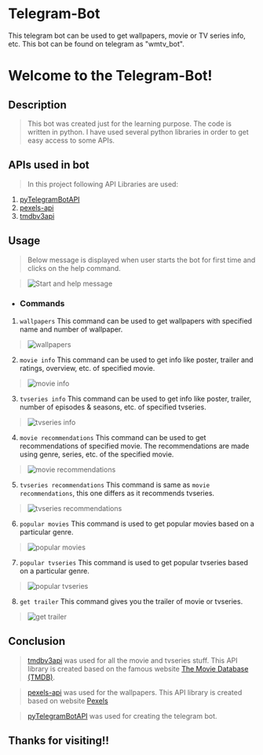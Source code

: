 # Telegram-Bot
This telegram bot can be used to get wallpapers, movie or TV series info, etc. This bot can be found on telegram as "wmtv_bot".

# Welcome to the Telegram-Bot!

## Description 
> This bot was created just for the learning purpose. The code is written in python. I have used several python libraries in order to get easy access to some APIs.

## APIs used in bot
> In this project following API Libraries are used:
1. [pyTelegramBotAPI](https://github.com/eternnoir/pyTelegramBotAPI)
2. [pexels-api](https://github.com/AguilarLagunasArturo/pexels-api)
3. [tmdbv3api](https://github.com/AnthonyBloomer/tmdbv3api)

## Usage
> Below message is displayed when user starts the bot for first time and clicks on the help command.

> ![Start and help message](https://github.com/Krish-Depani/Telegram-Bot/blob/main/Bot%20Photos/start_message.png)

* ### Commands
1. `wallpapers` This command can be used to get wallpapers with specified name and number of wallpaper.

> ![wallpapers](https://github.com/Krish-Depani/Telegram-Bot/blob/main/Bot%20Photos/wallpaper.png)

2. `movie info` This command can be used to get info like poster, trailer and ratings, overview, etc. of specified movie.

> ![movie info](https://github.com/Krish-Depani/Telegram-Bot/blob/main/Bot%20Photos/movie_info.png)

3. `tvseries info` This command can be used to get info like poster, trailer, number of episodes & seasons, etc. of specified tvseries.

> ![tvseries info](https://github.com/Krish-Depani/Telegram-Bot/blob/main/Bot%20Photos/tvseries_info.png)

4. `movie recommendations` This command can be used to get recommendations of specified movie. The recommendations are made using genre, series, etc. of the specified movie.

> ![movie recommendations](https://github.com/Krish-Depani/Telegram-Bot/blob/main/Bot%20Photos/movie_recommendations.png)

5. `tvseries recommendations` This command is same as `movie recommendations`, this one differs as it recommends tvseries.

> ![tvseries recommendations](https://github.com/Krish-Depani/Telegram-Bot/blob/main/Bot%20Photos/tvseries_recommendations.png)

6. `popular movies` This command is used to get popular movies based on a particular genre.

> ![popular movies](https://github.com/Krish-Depani/Telegram-Bot/blob/main/Bot%20Photos/popular_movies.png)

7. `popular tvseries` This command is used to get popular tvseries based on a particular genre.

> ![popular tvseries](https://github.com/Krish-Depani/Telegram-Bot/blob/main/Bot%20Photos/popular_tvseries.png)

8. `get trailer` This command gives you the trailer of movie or tvseries.

> ![get trailer](https://github.com/Krish-Depani/Telegram-Bot/blob/main/Bot%20Photos/get_trailer.png)

## Conclusion
> [tmdbv3api](https://github.com/AnthonyBloomer/tmdbv3api) was used for all the movie and tvseries stuff. This API library is created based on the famous website [The Movie Database (TMDB)](https://www.themoviedb.org/).

> [pexels-api](https://github.com/AguilarLagunasArturo/pexels-api) was used for the wallpapers. This API library is created based on website [Pexels](https://www.pexels.com/)

> [pyTelegramBotAPI](https://github.com/eternnoir/pyTelegramBotAPI) was used for creating the telegram bot. 

## Thanks for visiting!!
